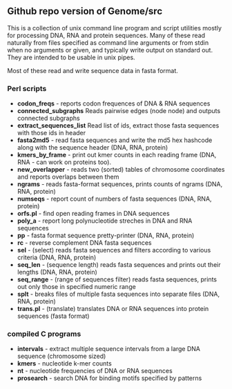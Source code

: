 
## Github repo version of Genome/src 

This is a collection of unix command line program and script utilities mostly for processing DNA, RNA and protein sequences.  Many of these read naturally from files specified as command line arguments or from stdin when no arguments or given, and typically write output on standard out.   They are intended to be usable in unix pipes.   

Most of these read and write sequence data in fasta format.

### Perl scripts

* **codon_freqs** - reports codon frequences of DNA & RNA sequences
* **connected_subgraphs** Reads pairwise edges (node node) and outputs connected subgraphs
* **extract_sequences_list** Read list of ids, extract those fasta sequences with those ids in header
* **fasta2md5** - read fasta sequences and write the md5 hex hashcode along with the sequence header (DNA, RNA, protein)
* **kmers_by_frame** - print out kmer counts in each reading frame (DNA, RNA - can work on proteins too).
* **new_overlapper** - reads two (sorted) tables of chromosome coordinates and reports overlaps between them
* **ngrams** - reads fasta-format sequences, prints counts of ngrams (DNA, RNA, protein)
* **numseqs** - report count of numbers of fasta sequences (DNA, RNA, protein)
* **orfs.pl** - find open reading frames in DNA sequences
* **poly_a** - report long polynucleotide streches in DNA and RNA sequences
* **pp** - fasta format sequence pretty-printer (DNA, RNA, protein)
* **rc** - reverse complement DNA fasta sequences
* **sel**   - (select) reads fasta sequences and filters according to various criteria (DNA, RNA, protein)
* **seq_len** - (sequence length) reads fasta sequences and prints out their lengths (DNA, RNA, protein)
* **seq_range** - (range of sequences filter) reads fasta sequences, prints out only those in specified numeric range  
* **splt** - breaks files of multiple fasta sequences into separate files (DNA, RNA, protein)
* **trans.pl** - (translate) translates DNA or RNA sequences into protein sequences (fasta format)

### compiled C programs

* **intervals** - extract multiple sequence intervals from a large DNA sequence (chromosome sized)
* **kmers** - nucleotide k-mer counts
* **nt** - nucleotide frequencies of DNA or RNA sequences
* **prosearch** - search DNA for binding motifs specified by patterns
